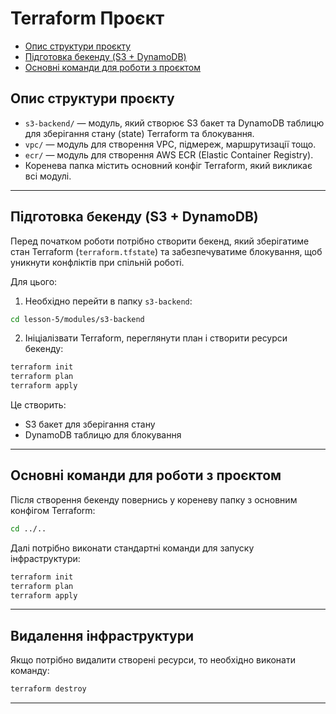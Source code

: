 
# Terraform Проєкт

- [Опис структури проєкту](#опис-структури-проєкту)
- [Підготовка бекенду (S3 + DynamoDB)](#підготовка-бекенду-s3--dynamodb)
- [Основні команди для роботи з проєктом](#основні-команди-для-роботи-з-проєктом)

## Опис структури проєкту

- `s3-backend/` — модуль, який створює S3 бакет та DynamoDB таблицю для зберігання стану (state) Terraform та блокування.
- `vpc/` — модуль для створення VPC, підмереж, маршрутизації тощо.
- `ecr/` — модуль для створення AWS ECR (Elastic Container Registry).
- Коренева папка містить основний конфіг Terraform, який викликає всі модулі.

---

## Підготовка бекенду (S3 + DynamoDB)

Перед початком роботи потрібно створити бекенд, який зберігатиме стан Terraform (`terraform.tfstate`) та забезпечуватиме блокування, щоб уникнути конфліктів при спільній роботі.

Для цього:

1. Необхідно перейти в папку `s3-backend`:

```bash
cd lesson-5/modules/s3-backend
```

2. Ініціалізвати Terraform, переглянути план і створити ресурси бекенду:

```bash
terraform init
terraform plan
terraform apply
```

Це створить:

- S3 бакет для зберігання стану
- DynamoDB таблицю для блокування

---

## Основні команди для роботи з проєктом

Після створення бекенду повернись у кореневу папку з основним конфігом Terraform:

```bash
cd ../..
```

Далі потрібно виконати стандартні команди для запуску інфраструктури:

```bash
terraform init
terraform plan
terraform apply
```

---

## Видалення інфраструктури

Якщо потрібно видалити створені ресурси, то необхідно виконати команду:

```bash
terraform destroy
```

---

